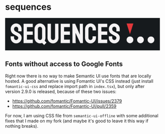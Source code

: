 # sequences

<div align="center">
    <img src="/logos/light-logo-bg.svg">
</div>

## Fonts without access to Google Fonts

Right now there is no way to make Semantic UI use fonts that are locally hosted. A good alternative is using Fomantic UI's CSS instead (just install `fomantic-ui-css` and replace import path in `index.tsx`), but only after version 2.9.0 is released, because of these two issues:

-   https://github.com/fomantic/Fomantic-UI/issues/2379
-   https://github.com/fomantic/Fomantic-UI/pull/2359

For now, I am using CSS file from `semantic-ui-offline` with some additional fixes that I made on my fork (and maybe it's good to leave it this way if nothing breaks).
